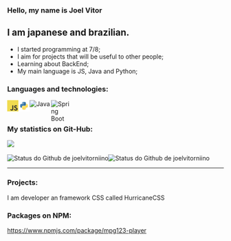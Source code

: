 ### Hello, my name is Joel Vitor 

## I am japanese and brazilian.
- I started programming at 7/8;
- I aim for projects that will be useful to other people;
- Learning about BackEnd;
- My main language is JS, Java and Python;

### Languages and technologies:

<div>
<img align="left" alt="JavaScript" width="26px" src="https://raw.githubusercontent.com/github/explore/80688e429a7d4ef2fca1e82350fe8e3517d3494d/topics/javascript/javascript.png" />
<img align="left" alt="Python" width="26px" src="https://raw.githubusercontent.com/github/explore/80688e429a7d4ef2fca1e82350fe8e3517d3494d/topics/python/python.png" />
<img align="left" alt="Java" width="50px" src="https://logospng.org/download/java/logo-java-256.png">
<img align="left" alt="Spring Boot" width="50" src="https://user-images.githubusercontent.com/33158051/103466606-760a4000-4d14-11eb-9941-2f3d00371471.png"
<img align="left" alt="TypeScript" width="35px" src="https://cdn.iconscout.com/icon/free/png-256/typescript-1174965.png">
</div>
<br />
<br />

### My statistics on Git-Hub:
![](http://estruyf-github.azurewebsites.net/api/VisitorHit?user=joelvitorniino&repo=joelvitorniino&countColorcountColor)

<img align="left" alt="Status do Github de joelvitorniino" src="https://github-readme-stats.vercel.app/api?username=joelvitorniino&show_icons=true&hide_border=true&count_private=true">

<img alt="Status do Github de joelvitorniino" src="https://github-readme-stats.vercel.app/api/top-langs/?username=joelvitorniino&&langs_count=12&count_private=true&layout=compact&hide=Jupyter%20Notebook">

---

### Projects:

I am developer an framework CSS called HurricaneCSS

### Packages on NPM:

https://www.npmjs.com/package/mpg123-player
